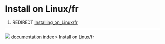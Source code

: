 # Install on Linux/fr
1.  REDIRECT [Installing_on_Linux/fr](Installing_on_Linux/fr.md)



---
![](images/Right_arrow.png) [documentation index](../README.md) > Install on Linux/fr
